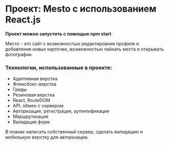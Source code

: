 # Проект: Mesto с использованием React.js

**Проект можно запустить с помощью npm start**

Место - это сайт с возможностью редактировния профиля и добавления новых карточек, возможностью лайкать места и открывать фотографии.

### Технологии, использованные в проекте:

- Адаптивная верстка
- Флексбокс-верстка
- Гриды
- Резиновая верстка
- React, RouteDOM
- API, обмен с сервером
- Авторизация, регистрация, аутентификация  
- Маршрутизация  
- Валидация форм


В планах написать собственный сервер, сделать валидацию и мобильную верстку для авторизации.
